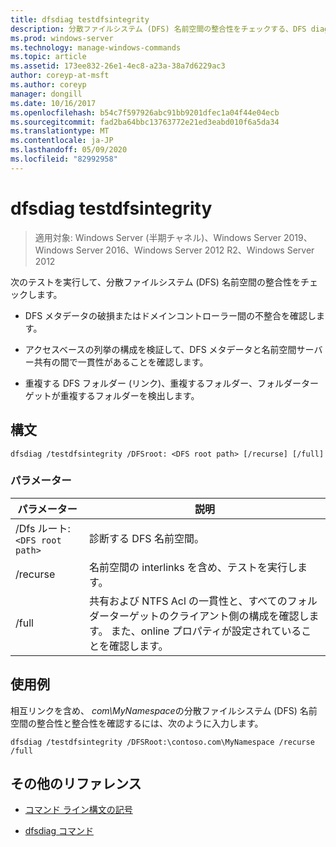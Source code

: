 ```yaml
---
title: dfsdiag testdfsintegrity
description: 分散ファイルシステム (DFS) 名前空間の整合性をチェックする、DFS diag testdfsintegrity コマンドのリファレンストピックです。
ms.prod: windows-server
ms.technology: manage-windows-commands
ms.topic: article
ms.assetid: 173ee832-26e1-4ec8-a23a-38a7d6229ac3
author: coreyp-at-msft
ms.author: coreyp
manager: dongill
ms.date: 10/16/2017
ms.openlocfilehash: b54c7f597926abc91bb9201dfec1a04f44e04ecb
ms.sourcegitcommit: fad2ba64bbc13763772e21ed3eabd010f6a5da34
ms.translationtype: MT
ms.contentlocale: ja-JP
ms.lasthandoff: 05/09/2020
ms.locfileid: "82992958"
---
```

# <a name="dfsdiag-testdfsintegrity"></a>dfsdiag testdfsintegrity

> 適用対象: Windows Server (半期チャネル)、Windows Server 2019、Windows Server 2016、Windows Server 2012 R2、Windows Server 2012

次のテストを実行して、分散ファイルシステム (DFS) 名前空間の整合性をチェックします。

- DFS メタデータの破損またはドメインコントローラー間の不整合を確認します。

- アクセスベースの列挙の構成を検証して、DFS メタデータと名前空間サーバー共有の間で一貫性があることを確認します。

- 重複する DFS フォルダー (リンク)、重複するフォルダー、フォルダーターゲットが重複するフォルダーを検出します。

## <a name="syntax"></a>構文

```
dfsdiag /testdfsintegrity /DFSroot: <DFS root path> [/recurse] [/full]
```

### <a name="parameters"></a>パラメーター

| パラメーター | 説明 |
| --------- | ----------- |
| /Dfs ルート:`<DFS root path>` | 診断する DFS 名前空間。 |
| /recurse | 名前空間の interlinks を含め、テストを実行します。 |
| /full | 共有および NTFS Acl の一貫性と、すべてのフォルダーターゲットのクライアント側の構成を確認します。 また、online プロパティが設定されていることを確認します。 |

## <a name="examples"></a>使用例

相互リンクを含め、 *com\MyNamespace*の分散ファイルシステム (DFS) 名前空間の整合性と整合性を確認するには、次のように入力します。

```
dfsdiag /testdfsintegrity /DFSRoot:\contoso.com\MyNamespace /recurse /full
```

## <a name="additional-references"></a>その他のリファレンス

- [コマンド ライン構文の記号](command-line-syntax-key.md)

- [dfsdiag コマンド](dfsdiag.md)
